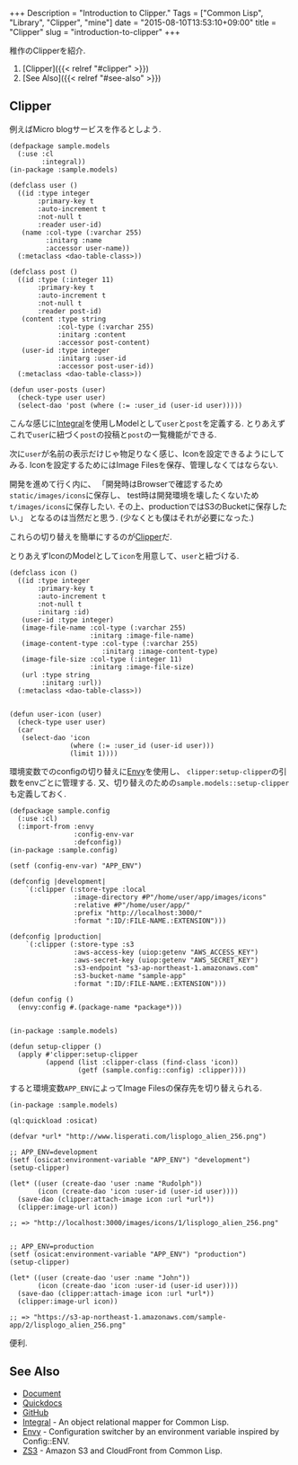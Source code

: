 +++
Description = "Introduction to Clipper."
Tags = ["Common Lisp", "Library", "Clipper", "mine"]
date = "2015-08-10T13:53:10+09:00"
title = "Clipper"
slug = "introduction-to-clipper"
+++

稚作のClipperを紹介.

<!--more-->

1. [Clipper]({{< relref "#clipper" >}})
2. [See Also]({{< relref "#see-also" >}})


Clipper
---

例えばMicro blogサービスを作るとしよう.

```Common-Lisp
(defpackage sample.models
  (:use :cl
        :integral))
(in-package :sample.models)

(defclass user ()
  ((id :type integer
       :primary-key t
       :auto-increment t
       :not-null t
       :reader user-id)
   (name :col-type (:varchar 255)
         :initarg :name
         :accessor user-name))
  (:metaclass <dao-table-class>))

(defclass post ()
  ((id :type (:integer 11)
       :primary-key t
       :auto-increment t
       :not-null t
       :reader post-id)
   (content :type string
            :col-type (:varchar 255)
            :initarg :content
            :accessor post-content)
   (user-id :type integer
            :initarg :user-id
            :accessor post-user-id))
  (:metaclass <dao-table-class>))

(defun user-posts (user)
  (check-type user user)
  (select-dao 'post (where (:= :user_id (user-id user)))))
```

こんな感じに[Integral](https://github.com/fukamachi/integral)を使用しModelとして`user`と`post`を定義する.
とりあえずこれで`user`に紐づく`post`の投稿と`post`の一覧機能ができる.

次に`user`が名前の表示だけじゃ物足りなく感じ、Iconを設定できるようにしてみる.
Iconを設定するためにはImage Filesを保存、管理しなくてはならない.

開発を進めて行く内に、
「開発時はBrowserで確認するため`static/images/icons`に保存し、
test時は開発環境を壊したくないため`t/images/icons`に保存したい.
その上、productionではS3のBucketに保存したい.」
となるのは当然だと思う.
(少なくとも僕はそれが必要になった.)

これらの切り替えを簡単にするのが[Clipper](https://github.com/Rudolph-Miller/clipper)だ.

とりあえずIconのModelとして`icon`を用意して、`user`と紐づける.

```Common-Lisp
(defclass icon ()
  ((id :type integer
       :primary-key t
       :auto-increment t
       :not-null t
       :initarg :id)
   (user-id :type integer)
   (image-file-name :col-type (:varchar 255)
                    :initarg :image-file-name)
   (image-content-type :col-type (:varchar 255)
                       :initarg :image-content-type)
   (image-file-size :col-type (:integer 11)
                    :initarg :image-file-size)
   (url :type string
        :initarg :url))
  (:metaclass <dao-table-class>))


(defun user-icon (user)
  (check-type user user)
  (car
   (select-dao 'icon
               (where (:= :user_id (user-id user)))
               (limit 1))))
```

環境変数でのconfigの切り替えに[Envy](https://github.com/fukamachi/envy)を使用し、
`clipper:setup-clipper`の引数をenvごとに管理する.
又、切り替えのための`sample.models::setup-clipper`も定義しておく.

```Common-Lisp
(defpackage sample.config
  (:use :cl)
  (:import-from :envy
                :config-env-var
                :defconfig))
(in-package :sample.config)

(setf (config-env-var) "APP_ENV")

(defconfig |development|
    `(:clipper (:store-type :local
                :image-directory #P"/home/user/app/images/icons"
                :relative #P"/home/user/app/"
                :prefix "http://localhost:3000/"
                :format ":ID/:FILE-NAME.:EXTENSION")))

(defconfig |production|
    `(:clipper (:store-type :s3
                :aws-access-key (uiop:getenv "AWS_ACCESS_KEY")
                :aws-secret-key (uiop:getenv "AWS_SECRET_KEY")
                :s3-endpoint "s3-ap-northeast-1.amazonaws.com"
                :s3-bucket-name "sample-app"
                :format ":ID/:FILE-NAME.:EXTENSION")))

(defun config ()
  (envy:config #.(package-name *package*)))


(in-package :sample.models)

(defun setup-clipper ()
  (apply #'clipper:setup-clipper
         (append (list :clipper-class (find-class 'icon))
                 (getf (sample.config::config) :clipper))))

```

すると環境変数`APP_ENV`によってImage Filesの保存先を切り替えられる.

```Common-Lisp
(in-package :sample.models)

(ql:quickload :osicat)

(defvar *url* "http://www.lisperati.com/lisplogo_alien_256.png")

;; APP_ENV=development
(setf (osicat:environment-variable "APP_ENV") "development")
(setup-clipper)

(let* ((user (create-dao 'user :name "Rudolph"))
       (icon (create-dao 'icon :user-id (user-id user))))
  (save-dao (clipper:attach-image icon :url *url*))
  (clipper:image-url icon))

;; => "http://localhost:3000/images/icons/1/lisplogo_alien_256.png"


;; APP_ENV=production
(setf (osicat:environment-variable "APP_ENV") "production")
(setup-clipper)

(let* ((user (create-dao 'user :name "John"))
       (icon (create-dao 'icon :user-id (user-id user))))
  (save-dao (clipper:attach-image icon :url *url*))
  (clipper:image-url icon))

;; => "https://s3-ap-northeast-1.amazonaws.com/sample-app/2/lisplogo_alien_256.png"
```

便利.


See Also
---

- [Document](http://rudolph-miller.github.io/clipper/overview.html)
- [Quickdocs](http://quickdocs.org/clipper/)
- [GitHub](https://github.com/Rudolph-Miller/clipper)
- [Integral](https://github.com/fukamachi/integral) - An object relational mapper for Common Lisp.
- [Envy](https://github.com/fukamachi/envy) - Configuration switcher by an environment variable inspired by Config::ENV.
- [ZS3](http://xach.com/lisp/zs3/) - Amazon S3 and CloudFront from Common Lisp.
